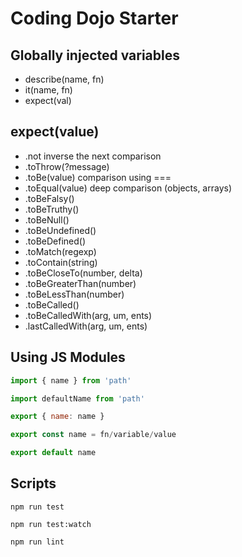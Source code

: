 # Coding Dojo Starter

## Globally injected variables
* describe(name, fn)
* it(name, fn)
* expect(val)

## expect(value)
* .not inverse the next comparison
* .toThrow(?message)
* .toBe(value) comparison using ===
* .toEqual(value) deep comparison (objects, arrays)
* .toBeFalsy()
* .toBeTruthy()
* .toBeNull()
* .toBeUndefined()
* .toBeDefined()
* .toMatch(regexp)
* .toContain(string)
* .toBeCloseTo(number, delta)
* .toBeGreaterThan(number)
* .toBeLessThan(number)
* .toBeCalled()
* .toBeCalledWith(arg, um, ents)
* .lastCalledWith(arg, um, ents)

## Using JS Modules

```javascript
import { name } from 'path'
```

```javascript
import defaultName from 'path'
```

```javascript
export { name: name }
```

```javascript
export const name = fn/variable/value
```

```javascript
export default name
```


## Scripts

```shell
npm run test
```

```shell
npm run test:watch
```

```shell
npm run lint
```
